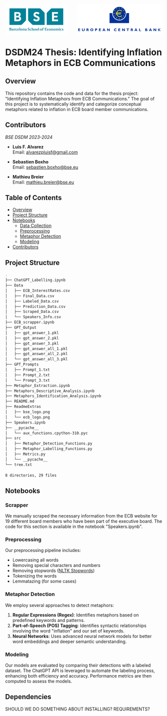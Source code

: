 <div style="display: flex; justify-content: space-between;">
    <img src="bse_logo.png" alt="BSE Logo" width="200" style="margin-right: 10px;"/>
    <img src="ecb_logo.png" alt="ECB Logo" width="274" style="margin-left: 10px;"/>
</div>

# DSDM24 Thesis: Identifying Inflation Metaphors in ECB Communications

## Overview

This repository contains the code and data for the thesis project: "Identifying Inflation Metaphors from ECB Communications." The goal of this project is to systematically identify and categorize conceptual metaphors related to inflation in ECB board member communications.

## Contributors
*BSE DSDM 2023-2024*  
- **Luis F. Alvarez**  
    Email: [alvarezpluisf@gmail.com](mailto:alvarezpluisf@gmail.com)

- **Sebastien Boxho**  
  Email: [sebastien.boxho@bse.eu](mailto:sebastien.boxho@bse.eu)

- **Mathieu Breier**  
  Email: [mathieu.breier@bse.eu](mailto:mathieu.breier@bse.eu)

## Table of Contents

- [Overview](#overview)
- [Project Structure](#project-structure)
- [Notebooks](#methodology)
  - [Data Collection](#data-collection)
  - [Preprocessing](#preprocessing)
  - [Metaphor Detection](#metaphor-detection)
  - [Modeling](#modeling)
- [Contributors](#contributors)

## Project Structure
```bash
.
├── ChatGPT_Labelling.ipynb
├── Data
│   ├── ECB_InterestRates.csv
│   ├── Final_Data.csv
│   ├── Labeled_Data.csv
│   ├── Prediction_Data.csv
│   ├── Scraped_Data.csv
│   └── Speakers_Info.csv
├── ECB_scrapper.ipynb
├── GPT_Output
│   ├── gpt_answer_1.pkl
│   ├── gpt_answer_2.pkl
│   ├── gpt_answer_3.pkl
│   ├── gpt_answer_all_1.pkl
│   ├── gpt_answer_all_2.pkl
│   └── gpt_answer_all_3.pkl
├── GPT_Prompts
│   ├── Prompt_1.txt
│   ├── Prompt_2.txt
│   └── Prompt_3.txt
├── Metaphor_Extraction.ipynb
├── Metaphors_Descriptive_Analysis.ipynb
├── Metaphors_Identification_Analysis.ipynb
├── README.md
├── ReadmeExtras
│   ├── bse_logo.png
│   └── ecb_logo.png
├── Speakers.ipynb
├── __pycache__
│   └── aux_functions.cpython-310.pyc
├── src
│   ├── Metaphor_Detection_Functions.py
│   ├── Metaphor_Labelling_Functions.py
│   ├── Metrics.py
│   └── __pycache__
└── tree.txt

8 directories, 29 files
```


## Notebooks

### Scrapper

We manually scraped the necessary information from the ECB website for 19 different board members who have been part of the executive board. The code for this section is available in the notebook "Speakers.ipynb".

### Preprocessing

Our preprocessing pipeline includes:
- Lowercasing all words
- Removing special characters and numbers
- Removing stopwords ([NLTK Stopwords](https://www.nltk.org/search.html?q=stopwords))
- Tokenizing the words
- Lemmatazing (for some cases)

### Metaphor Detection

We employ several approaches to detect metaphors:
1. **Regular Expressions (Regex)**: Identifies metaphors based on predefined keywords and patterns.
2. **Part-of-Speech (POS) Tagging**: Identifies syntactic relationships involving the word "inflation" and our set of keywords.
3. **Neural Networks**: Uses advanced neural network models for better word embeddings and deeper semantic understanding.

### Modeling

Our models are evaluated by comparing their detections with a labeled dataset. The ChatGPT API is leveraged to automate the labeling process, enhancing both efficiency and accuracy. Performance metrics are then computed to assess the models.

## Dependencies
SHOULD WE DO SOMETHING ABOUT INSTALLING? REQUIREMENTS?

